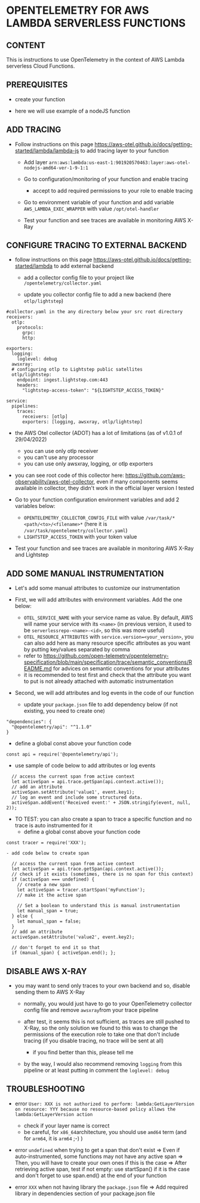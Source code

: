 # OPENTELEMETRY FOR AWS LAMBDA SERVERLESS FUNCTIONS


## CONTENT

This is instructions to use OpenTelemetry in the context of AWS Lambda serverless Cloud Functions.


## PREREQUISITES

- create your function

- here we will use example of a nodeJS function


## ADD TRACING

- Follow instructions on this page https://aws-otel.github.io/docs/getting-started/lambda/lambda-js to add tracing layer to your function

  - Add layer
  ```arn:aws:lambda:us-east-1:901920570463:layer:aws-otel-nodejs-amd64-ver-1-9-1:1```

  - Go to configuration/monitoring of your function and enable tracing
    - accept to add required permissions to your role to enable tracing

  - Go to environment variable of your function and add variable `AWS_LAMBDA_EXEC_WRAPPER` with value `/opt/otel-handler`

  - Test your function and see traces are available in monitoring AWS X-Ray


## CONFIGURE TRACING TO EXTERNAL BACKEND

- follow instructions on this page https://aws-otel.github.io/docs/getting-started/lambda to add external backend

  - add a collector config file to your project like `/opentelemetry/collector.yaml`

  - update you collector config file to add a new backend (here `otlp/lightstep`)
```
#collector.yaml in the any directory below your src root directory
receivers:
  otlp:
    protocols:
      grpc:
      http:

exporters:
  logging:
    loglevel: debug
  awsxray:
  # configuring otlp to Lightstep public satellites
  otlp/lightstep:
    endpoint: ingest.lightstep.com:443
    headers:
      "lightstep-access-token": "${LIGHTSTEP_ACCESS_TOKEN}"

service:
  pipelines:
    traces:
      receivers: [otlp]
      exporters: [logging, awsxray, otlp/lightstep]
```

  - the AWS Otel collector (ADOT) has a lot of limitations (as of v1.0.1 of 29/04/2022)
    - you can use only otlp receiver
    - you can't use any processor
    - you can use only awsxray, logging, or otlp exporters

  - you can see root code of this collector here: https://github.com/aws-observability/aws-otel-collector, even if many components seems available in collector, they didn't work in the official layer version I tested

  - Go to your function configuration environment variables and add 2 variables below:
    - `OPENTELEMETRY_COLLECTOR_CONFIG_FILE` with value `/var/task/*<path/<to>/<filename>*` (here it is `/var/task/opentelemetry/collector.yaml`)
    - `LIGHTSTEP_ACCESS_TOKEN` with your token value

  - Test your function and see traces are available in monitoring AWS X-Ray and Lightstep


## ADD SOME MANUAL INSTRUMENTATION

- Let's add some manual attributes to customize our instrumentation

- First, we will add attributes with environment variables. Add the one below:
  - `OTEL_SERVICE_NAME` with your service name as value. By default, AWS will name your service with its `<name>` (in previous version, it used to be `serverlessrepo-<name>-<id>`, so this was more useful)
  - `OTEL_RESOURCE_ATTRIBUTES` with `service.version=<your_version>`, you can also add here as many resource specific attributes as you want by putting key/values separated by comma
  - refer to https://github.com/open-telemetry/opentelemetry-specification/blob/main/specification/trace/semantic_conventions/README.md for advices on semantic conventions for your attributes
  - it is recommended to test first and check that the attribute you want to put is not already attached with automatic instrumentation

- Second, we will add attributes and log events in the code of our function
  - update your `package.json` file to add dependency below (if not existing, you need to create one)
```
"dependencies": {
  "@opentelemetry/api": "^1.1.0"
}
```  

  - define a global const above your function code
```
const api = require('@opentelemetry/api');
```

  - use sample of code below to add attributes or log events
```
  // access the current span from active context
  let activeSpan = api.trace.getSpan(api.context.active());
  // add an attribute
  activeSpan.setAttribute('value1', event.key1);
  // log an event and include some structured data.
  activeSpan.addEvent('Received event:' + JSON.stringify(event, null, 2));    
```

  - TO TEST: you can also create a span to trace a specific function and no trace is auto instrumented for it
    - define a global const above your function code
```
const tracer = require('XXX');
```

    - add code below to create span
  ```
    // access the current span from active context
    let activeSpan = api.trace.getSpan(api.context.active());
    // check if it exists (sometimes, there is no span for this context)
    if (activeSpan === undefined) {
      // create a new span
      let activeSpan = tracer.startSpan('myFunction');
      // make it the active span

      // Set a boolean to understand this is manual instrumentation
      let manual_span = true;
    } else {
      let manual_span = false;
    }
    // add an attribute
    activeSpan.setAttribute('value2', event.key2);

    // don't forget to end it so that
    if (manual_span) { activeSpan.end(); };

  ```


## DISABLE AWS X-RAY

- you may want to send only traces to your own backend and so, disable sending them to AWS X-Ray

  - normally, you would just have to go to your OpenTelemetry collector config file and remove `awsxray`from your trace pipeline

  - after test, it seems this is not sufficient, as traces are still pushed to X-Ray, so the only solution we found to this was to change the permissions of the execution role to take one that don't include tracing (if you disable tracing, no trace will be sent at all)
    - if you find better than this, please tell me

  - by the way, I would also recommend removing `logging` from this pipeline or at least putting in comment the `loglevel: debug`


## TROUBLESHOOTING

- error `User: XXX is not authorized to perform: lambda:GetLayerVersion on resource: YYY because no resource-based policy allows the lambda:GetLayerVersion action`
    - check if your layer name is correct
    - be careful, for `x86_64`architecture, you should use `amd64` term (and for `arm64`, it is `arm64` ;-) )

- error  `undefined` when trying to get a span that don't exist
  => Even if auto-instrumented, some functions may not have any active span
  => Then, you will have to create your own ones if this is the case
  => After retrieving active span, test if not empty: use startSpan() if it is the case and don't forget to use span.end() at the end of your function

- error `XXX` when not having library the `package.json` file
  => Add required library in dependencies section of your package.json file
